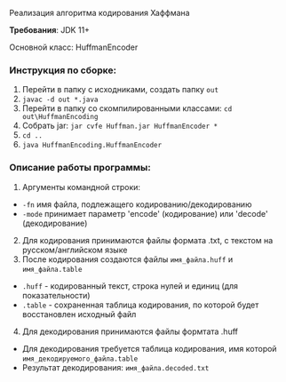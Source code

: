 Реализация алгоритма кодирования Хаффмана

**Требования**: JDK 11+

Основной класс: HuffmanEncoder

### Инструкция по сборке:
1) Перейти в папку с исходниками, создать папку `out`
2) `javac -d out *.java`
3) Перейти в папку со скомпилированными классами: `cd out\HuffmanEncoding`
4) Собрать jar: `jar cvfe Huffman.jar HuffmanEncoder *`
5) `cd ..`
6) `java HuffmanEncoding.HuffmanEncoder`

### Описание работы программы:
1) Аргументы командной строки: 
* `-fn` имя файла, подлежащего кодированию/декодированию
* `-mode` принимает параметр 'encode' (кодирование) или 'decode' (декодирование)

2) Для кодирования принимаются файлы формата .txt, с текстом на русском/английском языке
3) После кодирования создаются файлы `имя_файла.huff` и `имя_файла.table`
* `.huff` - кодированный текст, строка нулей и единиц (для показательности)
* `.table` - сохраненная таблица кодирования, по которой будет восстановлен исходный файл
4) Для декодирования принимаются файлы формтата .huff
* Для декодирования требуется таблица кодирования, имя которой `имя_декодируемого_файла.table`
* Результат декодирования: `имя_файла.decoded.txt`